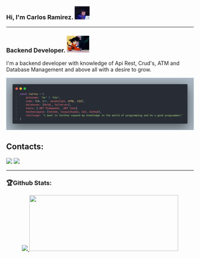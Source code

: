 ### Hi, I'm Carlos Ramirez. <img src="src/gif/giphy1.gif" width="40px" height="35">

<hr style='height: 1px;'>

### Backend Developer. <img src="src/gif/giphy.gif" width="60px"><br>

<p>
I'm a backend developer with knowledge of Api Rest, Crud's, ATM and Database Management and above all with a desire to grow.
</p>

<img src="src/img/README.png" target="_blanck">

<h2> Contacts:</h2>  <a href = "mailto:cr2503150@gmail.com"><img src="https://img.shields.io/badge/Gmail-D14836?style=for-the-badge&logo=gmail&logoColor=white" target="_blank"></a>
  <a href="https://www.linkedin.com/in/carlos-manuel-ramirez-nova-765709248/" target="_blank"><img src="https://img.shields.io/badge/-LinkedIn-%230077B5?style=for-the-badge&logo=linkedin&logoColor=white" target="_blank"></a> 
 
 
<hr style='height: 1px;'>
 
### 🏆Github Stats:

<div align="center">
  <a href="https://github.com/CarlosRamirez31">
  <img height="160em" src="https://github-readme-stats.vercel.app/api?username=CarlosRamirez31&show_icons=true&theme=dracula&include_all_commits=true&count_private=true"/>
  <img height="150em" width="400em" src="https://github-readme-stats.vercel.app/api/top-langs/?username=CarlosRamirez31&layout=compact&langs_count=7&theme=dracula"/>
</div>